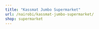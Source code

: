```yaml
---
title: "Kassmat Jumbo Supermarket"
url: /nairobi/kassmat-jumbo-supermarket/
shop: supermarket
---
```

